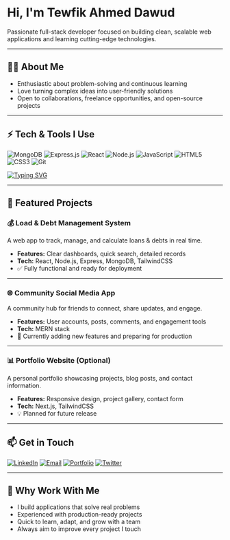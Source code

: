 # Hi, I'm Tewfik Ahmed Dawud

Passionate full-stack developer focused on building clean, scalable web applications and learning cutting-edge technologies.

---

## 🧑‍💻 About Me
- Enthusiastic about problem-solving and continuous learning  
- Love turning complex ideas into user-friendly solutions  
- Open to collaborations, freelance opportunities, and open-source projects

---



## ⚡ Tech & Tools I Use

![MongoDB](https://img.shields.io/badge/MongoDB-4EA94B?style=for-the-badge&logo=mongodb&logoColor=white)
![Express.js](https://img.shields.io/badge/Express.js-000000?style=for-the-badge&logo=express&logoColor=white)
![React](https://img.shields.io/badge/React-20232A?style=for-the-badge&logo=react&logoColor=61DAFB)
![Node.js](https://img.shields.io/badge/Node.js-339933?style=for-the-badge&logo=node.js&logoColor=white)
![JavaScript](https://img.shields.io/badge/JavaScript-F7DF1E?style=for-the-badge&logo=javascript&logoColor=black)
![HTML5](https://img.shields.io/badge/HTML5-E34F26?style=for-the-badge&logo=html5&logoColor=white)
![CSS3](https://img.shields.io/badge/CSS3-1572B6?style=for-the-badge&logo=css3&logoColor=white)
![Git](https://img.shields.io/badge/Git-F05032?style=for-the-badge&logo=git&logoColor=white)

[![Typing SVG](https://readme-typing-svg.herokuapp.com?font=Fira+Code&size=25&duration=3000&pause=500&color=FF5733&center=true&vCenter=true&width=600&lines=Full-Stack+Web+Developer;MERN+Stack+Developer;React+&+Node.js;MongoDB+Enthusiast;Open+Source+Contributor)](https://git.io/typing-svg)

---

## 🚀 Featured Projects

### 💰 Load & Debt Management System
A web app to track, manage, and calculate loans & debts in real time.  
- **Features:** Clear dashboards, quick search, detailed records  
- **Tech:** React, Node.js, Express, MongoDB, TailwindCSS  
- ✅ Fully functional and ready for deployment  

---

### 🌐 Community Social Media App
A community hub for friends to connect, share updates, and engage.  
- **Features:** User accounts, posts, comments, and engagement tools  
- **Tech:** MERN stack  
- 🚧 Currently adding new features and preparing for production  

---

### 📊 Portfolio Website (Optional)
A personal portfolio showcasing projects, blog posts, and contact information.  
- **Features:** Responsive design, project gallery, contact form  
- **Tech:** Next.js, TailwindCSS  
- 💡 Planned for future release  

---

## 📫 Get in Touch

[![LinkedIn](https://img.shields.io/badge/LinkedIn-0A66C2?style=for-the-badge&logo=linkedin&logoColor=white)](https://www.linkedin.com/in/tewfik-ahmed-412a41386/) [![Email](https://img.shields.io/badge/Email-D14836?style=for-the-badge&logo=gmail&logoColor=white)](mailto:tofikahmed67890@gmail.com)  [![Portfolio](https://img.shields.io/badge/Portfolio-4CAF50?style=for-the-badge&logo=about.me&logoColor=white)](https://yourwebsite.com)  [![Twitter](https://img.shields.io/badge/Twitter-1DA1F2?style=for-the-badge&logo=twitter&logoColor=white)](https://twitter.com/@TufanAhmed27)

---
## 💼 Why Work With Me
- I build applications that solve real problems  
- Experienced with production-ready projects  
- Quick to learn, adapt, and grow with a team  
- Always aim to improve every project I touch





